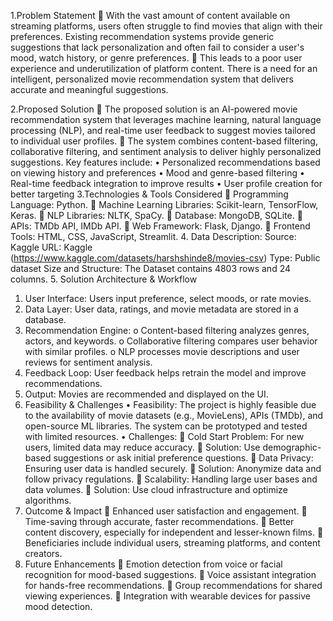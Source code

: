 1.Problem Statement 
	With the vast amount of content available on streaming platforms, users often struggle to find movies that align with their preferences. Existing recommendation systems provide generic suggestions that lack personalization and often fail to consider a user's mood, watch history, or genre preferences.
	This leads to a poor user experience and underutilization of platform content. There is a need for an intelligent, personalized movie recommendation system that delivers accurate and meaningful suggestions.

2.Proposed Solution 
	The proposed solution is an AI-powered movie recommendation system that leverages machine learning, natural language processing (NLP), and real-time user feedback to suggest movies tailored to individual user profiles.
	 The system combines content-based filtering, collaborative filtering, and sentiment analysis to deliver highly personalized suggestions.
Key features include:
•	Personalized recommendations based on viewing history and preferences
•	Mood and genre-based filtering
•	Real-time feedback integration to improve results
•	User profile creation for better targeting
3.Technologies & Tools Considered 
	Programming Language: Python.
	Machine Learning Libraries: Scikit-learn, TensorFlow, Keras.
	NLP Libraries: NLTK, SpaCy.
	Database: MongoDB, SQLite.
	APIs: TMDb API, IMDb API.
	Web Framework: Flask, Django.
	Frontend Tools: HTML, CSS, JavaScript, Streamlit.
4. Data Description:
Source: Kaggle
URL: Kaggle (https://www.kaggle.com/datasets/harshshinde8/movies-csv)
Type: Public dataset
Size and Structure: The Dataset contains 4803 rows and 24 columns.
5.  Solution Architecture & Workflow 
1. User Interface: Users input preference, select moods, or rate movies.
2. Data Layer: User data, ratings, and movie metadata are stored in a database.
3. Recommendation Engine:
o	Content-based filtering analyzes genres, actors, and keywords.
o	Collaborative filtering compares user behavior with similar profiles.
o	NLP processes movie descriptions and user reviews for sentiment analysis.
4. Feedback Loop: User feedback helps retrain the model and improve recommendations.
5. Output: Movies are recommended and displayed on the UI.
6. Feasibility & Challenges 
•	Feasibility:
The project is highly feasible due to the availability of movie datasets (e.g., MovieLens), APIs (TMDb), and open-source ML libraries. The system can be prototyped and tested with limited resources.
•	Challenges:
	Cold Start Problem: For new users, limited data may reduce accuracy.
	Solution: Use demographic-based suggestions or ask initial preference questions.
	Data Privacy: Ensuring user data is handled securely.
	Solution: Anonymize data and follow privacy regulations.
	Scalability: Handling large user bases and data volumes.
	Solution: Use cloud infrastructure and optimize algorithms.
7. Outcome & Impact 
	Enhanced user satisfaction and engagement.
	Time-saving through accurate, faster recommendations.
	Better content discovery, especially for independent and lesser-known films.
	Beneficiaries include individual users, streaming platforms, and content creators.
8. Future Enhancements 
	Emotion detection from voice or facial recognition for mood-based suggestions.
	Voice assistant integration for hands-free recommendations.
	Group recommendations for shared viewing experiences.
	Integration with wearable devices for passive mood detection.
